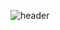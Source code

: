 ![header](https://capsule-render.vercel.app/api?type=waving&color=auto&height=300&section=header&text=ChanWooong's%20Github&fontSize=50&&animation=twinkling&fontAlign=68&fontAlignY=36)
